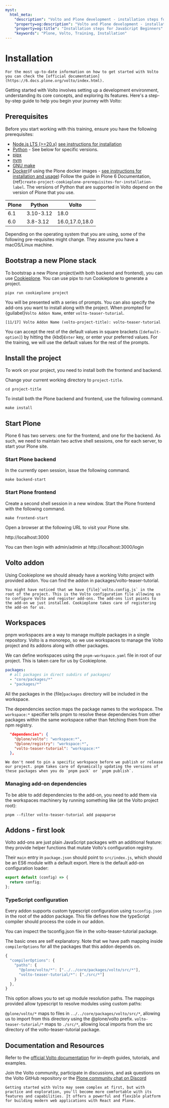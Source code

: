 ```yaml
---
myst:
  html_meta:
    "description": "Volto and Plone development - installation steps for JavaScript Beginners"
    "property=og:description": "Volto and Plone development - installation steps for JavaScript Beginners"
    "property=og:title": "Installation steps for JavaScript Beginners"
    "keywords": "Plone, Volto, Training, Installation"
---
```


# Installation

```{warning}
For the most up-to-date information on how to get started with Volto you can check the [official documentation](https://6.docs.plone.org/volto/index.html).
```

Getting started with Volto involves setting up a development environment, understanding its core concepts, and exploring its features. Here's a step-by-step guide to help you begin your journey with Volto:

## Prerequisites

Before you start working with this training, ensure you have the following prerequisites:

- [Node.js LTS (>=20.x)](https://nodejs.org/en) [see instructions for installation](https://6.docs.plone.org/install/install-from-packages.html#nvm)
- [Python](https://www.python.org/) - See below for specific versions.
- [pipx](https://pipx.pypa.io/stable/)
- [nvm](https://github.com/nvm-sh/nvm?tab=readme-ov-file#installing-and-updating)
- [GNU make](https://www.gnu.org/software/make/)
- [Docker](https://www.docker.com/get-started)(if using the Plone docker images - [see instructions for installation and usage](https://6.docs.plone.org/install/containers/index.html))
  Follow the guide in Plone 6 Documentation, {ref}`create-project-cookieplone-prerequisites-for-installation-label`.
  The versions of Python that are supported in Volto depend on the version of Plone that you use.

| Plone | Python    | Volto          |
| ----- | --------- | -------------- |
| 6.1   | 3.10-3.12 | 18.0           |
| 6.0   | 3.8-3.12  | 16.0,17.0,18.0 |

Depending on the operating system that you are using, some of the following pre-requisites might change.
They assume you have a macOS/Linux machine.

## Bootstrap a new Plone stack

To bootstrap a new Plone project(with both backend and frontend), you can use [Cookieplone](https://github.com/plone/cookieplone).
You can use pipx to run Cookieplone to generate a project.

```shell
pipx run cookieplone project
```

You will be presented with a series of prompts.
You can also specify the add-ons you want to install along with the project.
When prompted for {guilabel}`Volto Addon Name`, enter `volto-teaser-tutorial`.

```shell
[11/17] Volto Addon Name (volto-project-title): volto-teaser-tutorial
```

You can accept the rest of the default values in square brackets (`[default-option]`) by hitting the {kbd}`Enter` key, or enter your preferred values.
For the training, we will use the default values for the rest of the prompts.

## Install the project

To work on your project, you need to install both the frontend and backend.

Change your current working directory to `project-title`.

```shell
cd project-title
```

To install both the Plone backend and frontend, use the following command.

```shell
make install
```

## Start Plone

Plone 6 has two servers: one for the frontend, and one for the backend.
As such, we need to maintain two active shell sessions, one for each server, to start your Plone site.

### Start Plone backend

In the currently open session, issue the following command.

```shell
make backend-start
```

### Start Plone frontend

Create a second shell session in a new window.
Start the Plone frontend with the following command.

```shell
make frontend-start
```

Open a browser at the following URL to visit your Plone site.

http://localhost:3000

You can then login with admin/admin at http://localhost:3000/login

## Volto addon

Using Cookieplone we should already have a working Volto project with provided addon. You can find the addon in packages/volto-teaser-tutorial.

```{note}
You might have noticed that we have {file}`volto.config.js` in the root of the project. This is the Volto configuration file allowing us to configure Volto and register add-ons. The add-ons list points to the add-on we just installed. Cookieplone takes care of registering the add-on for us.
```

## Workspaces

pnpm workspaces are a way to manage multiple packages in a single repository. Volto is a monorepo, so we use workspaces to manage the Volto project and its addons along with other packages.

We can define workspaces using the `pnpm-workspace.yaml` file in root of our project. This is taken care for us by Cookieplone.

```yaml
packages:
  # all packages in direct subdirs of packages/
  - "core/packages/*"
  - "packages/*"
```

All the packages in the {file}`packages` directory will be included in the workspace.

The dependencies section maps the package names to the workspace. The `workspace:*` specifier tells pnpm to resolve these dependencies from other packages within the same workspace rather than fetching them from the npm registry.

```json
  "dependencies": {
    "@plone/volto": "workspace:*",
    "@plone/registry": "workspace:*",
    "volto-teaser-tutorial": "workspace:*"
  },
```

```{note}
We don't need to pin a specific workspace before we publish or release our project. pnpm takes care of dynamically updating the versions of these packages when you do `pnpm pack` or `pnpm publish`.

```

### Managing add-on dependencies

To be able to add dependencies to the add-on, you need to add them via the
workspaces machinery by running something like (at the Volto project root):

```shell
pnpm --filter volto-teaser-tutorial add papaparse
```

## Addons - first look

Volto add-ons are just plain JavaScript packages with an
additional feature: they provide helper functions that mutate Volto's
configuration registry.

Their `main` entry in `package.json` should point to `src/index.js`,
which should be an ES6 module with a default export.
Here is the default add-on configuration loader:

```js
export default (config) => {
  return config;
};
```

### TypeScript configuration

Every addon supports custom typescript configuration using `tsconfig.json` in the root of the addon package. This file defines how the typeScript compiler should process the code in our addon.

You can inspect the tsconfig.json file in the volto-teaser-tutorial package.

The basic ones are self explanatory. Note that we have path mapping inside `compilerOptions` for all the packages that this addon depends on.

```js
{
  "compilerOptions": {
    "paths": {
      "@plone/volto/*": ["../../core/packages/volto/src/*"],
      "volto-teaser-tutorial/*": ["./src/*"]
    }
  },
}
```

This option allows you to set up module resolution paths. The mappings provided allow typescript to resolve modules using custom paths:

`@plone/volto/*` maps to files in `../../core/packages/volto/src/*`, allowing us to import from this directory using the @plone/volto prefix.
`volto-teaser-tutorial/*` maps to `./src/*`, allowing local imports from the src directory of the volto-teaser-tutorial package.

## Documentation and Resources

Refer to the [official Volto documentation](https://6.docs.plone.org/volto/index.html) for in-depth guides, tutorials, and examples.

Join the Volto community, participate in discussions, and ask questions on the Volto GitHub repository or the [Plone community chat on Discord](https://plone.org/news-and-events/news/2021/join-plone-chat-now-at-discord)

```{warning}
Getting started with Volto may seem complex at first, but with practice and exploration, you'll become more comfortable with its features and capabilities. It offers a powerful and flexible platform for building modern web applications with React and Plone.
```
